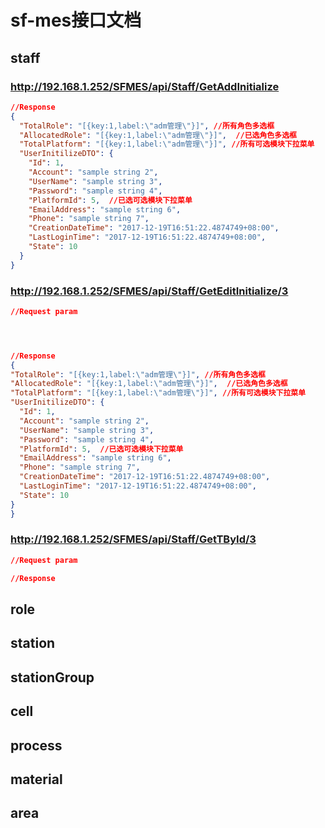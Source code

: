 # sf-mes接口文档

## staff

  ### http://192.168.1.252/SFMES/api/Staff/GetAddInitialize
  ```json
  //Response
  {
    "TotalRole": "[{key:1,label:\"adm管理\"}]", //所有角色多选框
    "AllocatedRole": "[{key:1,label:\"adm管理\"}]",  //已选角色多选框
    "TotalPlatform": "[{key:1,label:\"adm管理\"}]", //所有可选模块下拉菜单
    "UserInitilizeDTO": {
      "Id": 1,
      "Account": "sample string 2",
      "UserName": "sample string 3",
      "Password": "sample string 4",
      "PlatformId": 5,  //已选可选模块下拉菜单
      "EmailAddress": "sample string 6",
      "Phone": "sample string 7",
      "CreationDateTime": "2017-12-19T16:51:22.4874749+08:00",
      "LastLoginTime": "2017-12-19T16:51:22.4874749+08:00",
      "State": 10
    }
  }
  ```
  ### http://192.168.1.252/SFMES/api/Staff/GetEditInitialize/3
  ```json
  //Request param
  

  
  
  //Response
  {
  "TotalRole": "[{key:1,label:\"adm管理\"}]", //所有角色多选框
  "AllocatedRole": "[{key:1,label:\"adm管理\"}]",  //已选角色多选框
  "TotalPlatform": "[{key:1,label:\"adm管理\"}]", //所有可选模块下拉菜单
  "UserInitilizeDTO": {
    "Id": 1,
    "Account": "sample string 2",
    "UserName": "sample string 3",
    "Password": "sample string 4",
    "PlatformId": 5,  //已选可选模块下拉菜单
    "EmailAddress": "sample string 6",
    "Phone": "sample string 7",
    "CreationDateTime": "2017-12-19T16:51:22.4874749+08:00",
    "LastLoginTime": "2017-12-19T16:51:22.4874749+08:00",
    "State": 10
  }
}
  ```
  ### http://192.168.1.252/SFMES/api/Staff/GetTById/3
  ```json
  //Request param
  
  //Response
  ```

## role

## station

## stationGroup

## cell

## process

## material

## area
